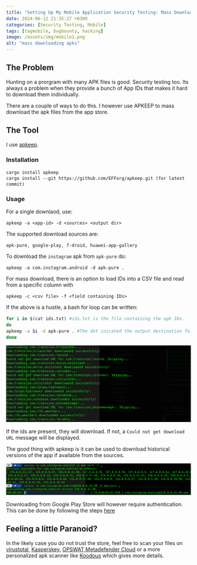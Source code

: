 ```yaml
---
title: "Setting Up My Mobile Application Security Testing: Mass Downloading APK files"
date: 2024-06-12 21:35:27 +0300
categories: [Security Testing, Mobile]
tags: [tagmobile, bugbounty, hacking]
image: /assets/img/mobile1.png
alt: "mass downloading apks"
---
```


## The Problem
Hunting on a prorgram with many APK files is good. Security testing too. Its always a problem when they provide a bunch of App IDs that makes it hard to download them individually.

There are a couple of ways to do this. I however use APKEEP to mass download the apk files from the app store.

## The Tool
I use [apkeep](https://github.com/EFForg/apkeep "Get apkeep here").

### Installation
```
cargo install apkeep
cargo install --git https://github.com/EFForg/apkeep.git (for latest commit)
```
### Usage
For a single downlaod, use:
```
apkeep -a <app-id> -d <sources> <output dir>
```
The supported download sources are:
```
apk-pure, google-play, f-droid, huawei-app-gallery
```
To download the `instagram` apk from `apk-pure` do:
```
apkeep -a com.instagram.android -d apk-pure .
```
For mass download, there is an option to load IDs into a CSV file and read from a specific column with
```
apkeep -c <csv file> -f <field containing IDs>
```
If the above is a hustle, a bash for loop can be written:
```bash
for i in $(cat ids.txt) #ids.txt is the file containing the apk IDs.
do 
apkeep -a $i -d apk-pure . #The dot inicated the output destination folder
done
```
![downloading!](/assets/img/ids.png "Some example apk files")

If the ids are present, they will download. If not, a `Could not get download URL` message will be displayed.

The good thing with apkeep is it can be used to download historical versions of the app if available from the sources.

![downloading!](/assets/img/ids-versions.png "apk files with different versions")

Downloading from Google Play Store will however require authentication. This can be done by following the steps [here](https://github.com/EFForg/apkeep/blob/master/USAGE-google-play.md)

## Feeling a little Paranoid?
In the likely case you do not trust the store, feel free to scan your files on [virustotal](https://www.virustotal.com "scan with virustotal"), [Kasperskey](https://opentip.kaspersky.com), [OPSWAT Metadefender Cloud](https://metadefender.opswat.com "scan with metadefender") or a more personalized apk scanner like [Koodous](https://koodous.com "scan with koodous") which gives more details. 